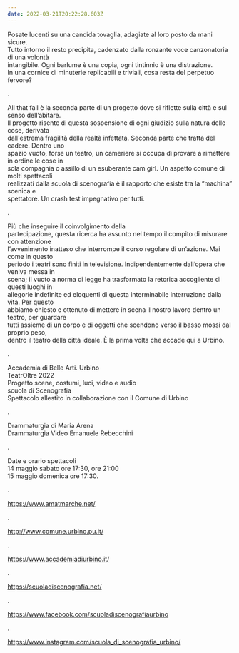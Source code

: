 ```yaml
---
date: 2022-03-21T20:22:28.603Z
---
```

Posate lucenti su una candida tovaglia, adagiate al loro posto da mani sicure.\
Tutto intorno il resto precipita, cadenzato dalla ronzante voce canzonatoria di una volontà\
intangibile. Ogni barlume è una copia, ogni tintinnio è una distrazione.\
In una cornice di minuterie replicabili e triviali, cosa resta del perpetuo fervore?

.

All that fall è la seconda parte di un progetto dove si riflette sulla città e sul senso dell’abitare.\
Il progetto risente di questa sospensione di ogni giudizio sulla natura delle cose, derivata\
dall'estrema fragilità della realtà infettata. Seconda parte che tratta del cadere. Dentro uno\
spazio vuoto, forse un teatro, un cameriere si occupa di provare a rimettere in ordine le cose in\
sola compagnia o assillo di un esuberante cam girl. Un aspetto comune di molti spettacoli\
realizzati dalla scuola di scenografia è il rapporto che esiste tra la “machina” scenica e\
spettatore. Un crash test impegnativo per tutti.

.

Più che inseguire il coinvolgimento della\
partecipazione, questa ricerca ha assunto nel tempo il compito di misurare con attenzione\
l’avvenimento inatteso che interrompe il corso regolare di un’azione. Mai come in questo\
periodo i teatri sono finiti in televisione. Indipendentemente dall’opera che veniva messa in\
scena; il vuoto a norma di legge ha trasformato la retorica accogliente di questi luoghi in\
allegorie indefinite ed eloquenti di questa interminabile interruzione dalla vita. Per questo\
abbiamo chiesto e ottenuto di mettere in scena il nostro lavoro dentro un teatro, per guardare\
tutti assieme di un corpo e di oggetti che scendono verso il basso mossi dal proprio peso,\
dentro il teatro della città ideale. È la prima volta che accade qui a Urbino.

.

Accademia di Belle Arti. Urbino\
TeatrOltre 2022\
Progetto scene, costumi, luci, video e audio\
scuola di Scenografia\
Spettacolo allestito in collaborazione con il Comune di Urbino

.

Drammaturgia di Maria Arena\
Drammaturgia Video Emanuele Rebecchini

.

Date e orario spettacoli\
14 maggio sabato ore 17:30, ore 21:00\
15 maggio domenica ore 17:30.

.

<https://www.amatmarche.net/>

.

<http://www.comune.urbino.pu.it/>

.

<https://www.accademiadiurbino.it/>

.

<https://scuoladiscenografia.net/>

.

<https://www.facebook.com/scuoladiscenografiaurbino>

.

<https://www.instagram.com/scuola_di_scenografia_urbino/>